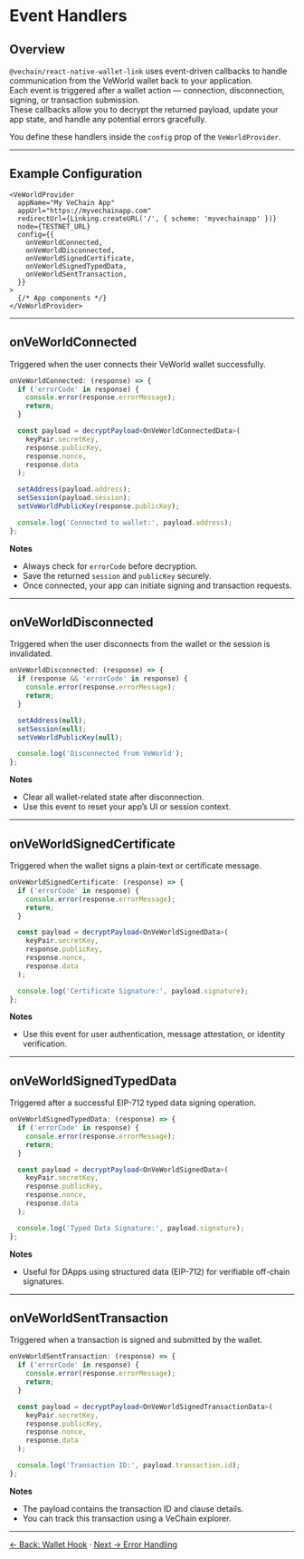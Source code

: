 # Event Handlers

## Overview

`@vechain/react-native-wallet-link` uses event-driven callbacks to handle communication from the VeWorld wallet back to your application.  
Each event is triggered after a wallet action — connection, disconnection, signing, or transaction submission.  
These callbacks allow you to decrypt the returned payload, update your app state, and handle any potential errors gracefully.

You define these handlers inside the `config` prop of the `VeWorldProvider`.

---

## Example Configuration

```tsx
<VeWorldProvider
  appName="My VeChain App"
  appUrl="https://myvechainapp.com"
  redirectUrl={Linking.createURL('/', { scheme: 'myvechainapp' })}
  node={TESTNET_URL}
  config={{
    onVeWorldConnected,
    onVeWorldDisconnected,
    onVeWorldSignedCertificate,
    onVeWorldSignedTypedData,
    onVeWorldSentTransaction,
  }}
>
  {/* App components */}
</VeWorldProvider>
```

---

## onVeWorldConnected

Triggered when the user connects their VeWorld wallet successfully.

```ts
onVeWorldConnected: (response) => {
  if ('errorCode' in response) {
    console.error(response.errorMessage);
    return;
  }

  const payload = decryptPayload<OnVeWorldConnectedData>(
    keyPair.secretKey,
    response.publicKey,
    response.nonce,
    response.data
  );

  setAddress(payload.address);
  setSession(payload.session);
  setVeWorldPublicKey(response.publicKey);

  console.log('Connected to wallet:', payload.address);
};
```

**Notes**

- Always check for `errorCode` before decryption.  
- Save the returned `session` and `publicKey` securely.  
- Once connected, your app can initiate signing and transaction requests.

---

## onVeWorldDisconnected

Triggered when the user disconnects from the wallet or the session is invalidated.

```ts
onVeWorldDisconnected: (response) => {
  if (response && 'errorCode' in response) {
    console.error(response.errorMessage);
    return;
  }

  setAddress(null);
  setSession(null);
  setVeWorldPublicKey(null);

  console.log('Disconnected from VeWorld');
};
```

**Notes**

- Clear all wallet-related state after disconnection.  
- Use this event to reset your app’s UI or session context.

---

## onVeWorldSignedCertificate

Triggered when the wallet signs a plain-text or certificate message.

```ts
onVeWorldSignedCertificate: (response) => {
  if ('errorCode' in response) {
    console.error(response.errorMessage);
    return;
  }

  const payload = decryptPayload<OnVeWorldSignedData>(
    keyPair.secretKey,
    response.publicKey,
    response.nonce,
    response.data
  );

  console.log('Certificate Signature:', payload.signature);
};
```

**Notes**

- Use this event for user authentication, message attestation, or identity verification.

---

## onVeWorldSignedTypedData

Triggered after a successful EIP-712 typed data signing operation.

```ts
onVeWorldSignedTypedData: (response) => {
  if ('errorCode' in response) {
    console.error(response.errorMessage);
    return;
  }

  const payload = decryptPayload<OnVeWorldSignedData>(
    keyPair.secretKey,
    response.publicKey,
    response.nonce,
    response.data
  );

  console.log('Typed Data Signature:', payload.signature);
};
```

**Notes**

- Useful for DApps using structured data (EIP-712) for verifiable off-chain signatures.

---

## onVeWorldSentTransaction

Triggered when a transaction is signed and submitted by the wallet.

```ts
onVeWorldSentTransaction: (response) => {
  if ('errorCode' in response) {
    console.error(response.errorMessage);
    return;
  }

  const payload = decryptPayload<OnVeWorldSignedTransactionData>(
    keyPair.secretKey,
    response.publicKey,
    response.nonce,
    response.data
  );

  console.log('Transaction ID:', payload.transaction.id);
};
```

**Notes**

- The payload contains the transaction ID and clause details.  
- You can track this transaction using a VeChain explorer.

---

[← Back: Wallet Hook](./04-wallet-hook.md) · [Next → Error Handling](./06-error-handling.md)
